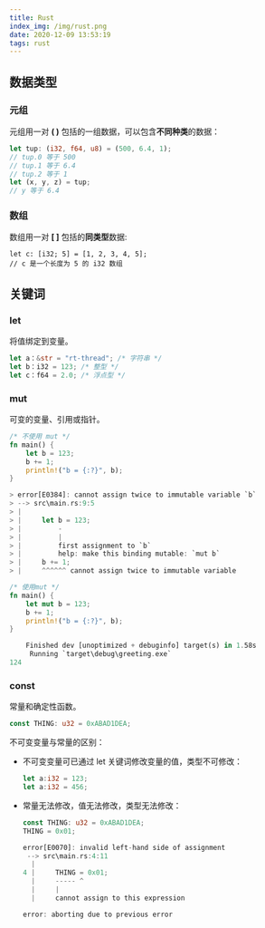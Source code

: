 ```yaml
---
title: Rust
index_img: /img/rust.png
date: 2020-12-09 13:53:19
tags: rust
---
```


## **数据类型**

### 元组

元组用一对 **( )** 包括的一组数据，可以包含**不同种类**的数据：

```rust
let tup: (i32, f64, u8) = (500, 6.4, 1);
// tup.0 等于 500
// tup.1 等于 6.4
// tup.2 等于 1
let (x, y, z) = tup;
// y 等于 6.4
```

### 数组

数组用一对 **[ ]** 包括的**同类型**数据:

```
let c: [i32; 5] = [1, 2, 3, 4, 5];
// c 是一个长度为 5 的 i32 数组
```



## 关键词

### let

将值绑定到变量。

```rust
let a：&str = "rt-thread"; /* 字符串 */
let b：i32 = 123; /* 整型 */
let c：f64 = 2.0; /* 浮点型 */
```

### mut

可变的变量、引用或指针。

```rust
/* 不使用 mut */
fn main() {
    let b = 123;
    b += 1;
    println!("b = {:?}", b);
}

> error[E0384]: cannot assign twice to immutable variable `b`
> --> src\main.rs:9:5
> |
> |     let b = 123;
> |         -
> |         |
> |         first assignment to `b`
> |         help: make this binding mutable: `mut b`
> |     b += 1;
> |     ^^^^^^ cannot assign twice to immutable variable

/* 使用mut */
fn main() {
    let mut b = 123;
    b += 1;
    println!("b = {:?}", b);
}

    Finished dev [unoptimized + debuginfo] target(s) in 1.58s
     Running `target\debug\greeting.exe`
124
```

### const

常量和确定性函数。

```rust
const THING: u32 = 0xABAD1DEA;
```

不可变变量与常量的区别：

- 不可变变量可已通过 let 关键词修改变量的值，类型不可修改：

  ```rust
  let a:i32 = 123;
  let a:i32 = 456;
  ```

- 常量无法修改，值无法修改，类型无法修改：

  ```rust
  const THING: u32 = 0xABAD1DEA;
  THING = 0x01; 
  
  error[E0070]: invalid left-hand side of assignment
   --> src\main.rs:4:11
    |
  4 |     THING = 0x01;
    |     ----- ^
    |     |
    |     cannot assign to this expression
  
  error: aborting due to previous error
  
  ```